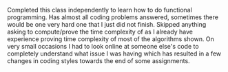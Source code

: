 Completed this class independently to learn how to do functional programming. 
Has almost all coding problems answered, sometimes there would be one very hard one that I just did not finish. 
Skipped anything asking to compute/prove the time complexity of as I already have experience proving time complexity of most of the algorithms shown. 
On very small occasions I had to look online at someone else's code to completely understand what issue I was having which has resulted in a few changes in coding styles towards the end of some assignments.
